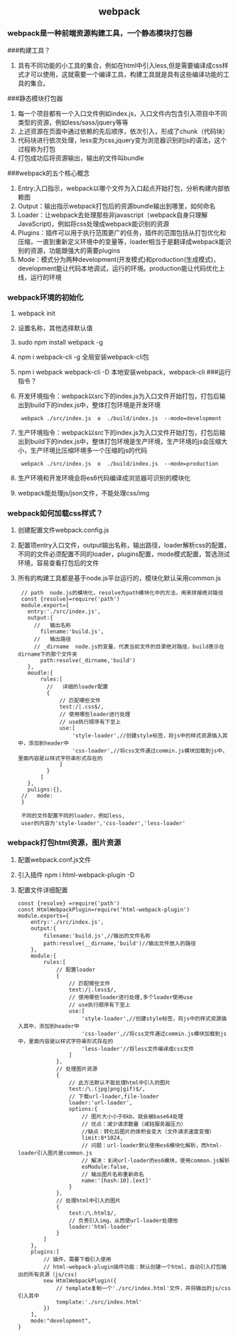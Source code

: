 ## <center>webpack</center>

### webpack是一种前端资源构建工具，一个静态模块打包器
###构建工具？

1. 具有不同功能的小工具的集合，例如在html中引入less,但是需要编译成css样式才可以使用，这就需要一个编译工具，构建工具就是具有这些编译功能的工具的集合。

###静态模块打包器

1.  每一个项目都有一个入口文件例如index.js，入口文件内包含引入项目中不同类型的资源，例如less/sass/jquery等等
2. 上述资源在页面中通过依赖的先后顺序，依次引入，形成了chunk（代码块）
3. 代码块进行依次处理，less变为css,jquery变为浏览器识别的js的语法，这个过程称为打包
4. 打包成功后将资源输出，输出的文件叫bundle

###webpack的五个核心概念

1. Entry:入口指示，webpack以哪个文件为入口起点开始打包，分析构建内部依赖图
2. Output：输出指示webpack打包后的资源bundle输出到哪里，如何命名
3. Loader：让webpack去处理那些非javascript（webpack自身只理解JavaScript)，例如将css处理成webpack能识别的资源
4. Plugins：插件可以用于执行范围更广的任务，插件的范围包括从打包优化和压缩，一直到重新定义环境中的变量等，loader相当于是翻译成webpack能识别的资源，功能跟强大的需要plugins
5. Mode：模式分为两种development(开发模式)和production(生成模式)，development能让代码本地调试，运行的环境。production能让代码优化上线，运行的环境

### webpack环境的初始化
1. webpack init
2. 设置名称，其他选择默认值
3. sudo npm install webpack -g 
3. npm i webpack-cli -g    全局安装webpack-cli包
4. npm i webpack webpack-cli -D 本地安装webpack，webpack-cli
###运行指令？

1. 开发环境指令：webpack以src下的index.js为入口文件开始打包，打包后输出到build下的index.js中，整体打包环境是开发环境

		webpack ./src/index.js  o  ./build/index.js  --mode=development

2. 生产环境指令：webpack以src下的index.js为入口文件开始打包，打包后输出到build下的index.js中，整体打包环境是生产环境，生产环境的js会压缩大小，生产环境比压缩环境多一个压缩的js的代码

		webpack ./src/index.js  o  ./build/index.js  --mode=production

3. 生产环境和开发环境会将es6代码编译成浏览器可识别的模块化
4.  webpack能处理js/json文件，不能处理css/img

### webpack如何加载css样式？

1. 创建配置文件webpack.config.js
2. 配置项entry入口文件，output输出名称，输出路径，loader解析css的配置，不同的文件必须配置不同的loader，plugins配置，mode模式配置，暂选测试环境，容易查看打包后的文件
3. 所有的构建工具都是基于node.js平台运行的，模块化默认采用common.js

		// path  node.js的模块化，resolve为path模块化中的方法，用来拼接绝对路径
		const {resolve}=require('path')
		module.export={
		  entry:'./src/index.js',
		  output:{
		    //   输出名称
		      filename:'build.js',
		    //   输出路径
		    // _dirname  node.js的变量，代表当前文件的目录绝对路径，build表示在dirname下的那个文件夹
		      path:resolve(_dirname,'build')
		  },
		  moudle:{
		      rules:[
		        //   详细的loader配置
		        {
		            // 匹配哪些文件
		            test:/|.css$/,
		            // 使用哪些loader进行处理
		            // use执行顺序有下至上
		            use:[
		                'style-loader',//创建style标签，将js中的样式资源插入其中，添加到header中
		                'css-loader',//将css文件通过commin.js模块加载到js中，里面内容是以样式字符串形式存在的
		            ]
		        }
		      ]
		  },
		  puligns:{},
		//   mode:
		}
		
		不同的文件配置不同的loader，例如less,
		user的内容为'style-loader','css-loader','less-loader'
		
### webpack打包html资源，图片资源
1. 配置webpack.conf.js文件
2.  引入插件 npm i html-webpack-plugin -D 
3.  配置文件详细配置

		const {resolve} =require('path')
		const HtmlWebpackPlugin=require('html-webpack-plugin')
		module.exports={
		    entry:'./src/index.js',
		    output:{
		        filename:'build.js',//输出的文件名称
		        path:resolve(__dirname,'build')//输出文件放入的路径
		    },
		    module:{
		        rules:[
		            // 配置loader
		            {
		                // 匹配哪些文件
		                test:/|.less$/,
		                // 使用哪些loader进行处理,多个loader使用use
		                // use执行顺序有下至上
		                use:[
		                    'style-loader',//创建style标签，将js中的样式资源插入其中，添加到header中
		                    'css-loader',//将css文件通过commin.js模块加载到js中，里面内容是以样式字符串形式存在的
		                    'less-loader'//将less文件编译成css文件
		                ]
		            },
		            // 处理图片资源
		            {
		                // 此方法默认不能处理html中引入的图片
		                test:/\.(jpg|png|gif)$/,
		                // 下载url-loader,file-loader
		                loader:'url-loader',
		                options:{
		                    // 图片大小小于8kb，就会被base64处理
		                    // 优点：减少请求数量（减轻服务器压力）
		                    //缺点：转化后图片的体积会变大（文件请求速度变慢）
		                    limit:8*1024,
		                    // 问题：url-loader默认使用es6模块化解析，而html-loader引入图片是common.js
		                    // 解决：关闭url-loader的es6模块，使用common.js解析
		                    esModule:false,
		                    // 输出图片名称重新命名
		                    name:'[hash:10].[ext]'
		                }
		            },
		            // 处理html中引入的图片
		            {
		                test:/\.html$/,
		                // 负责引入img，从而使url-loader处理他
		                loader:'html-loader'
		            }
		        ]
		    },
		    plugins:[
		        // 插件，需要下载引入使用
		        // html-webpack-plugin插件功能：默认创建一个html，自动引入打包输出的所有资源（js/css)
		        new HtmlWebpackPlugin({
		            // template复制一个'./src/index.html'文件，并将输出的js/css引入其中
		            template:'./src/index.html'
		        })
		    ],
		    mode:"development",
		}